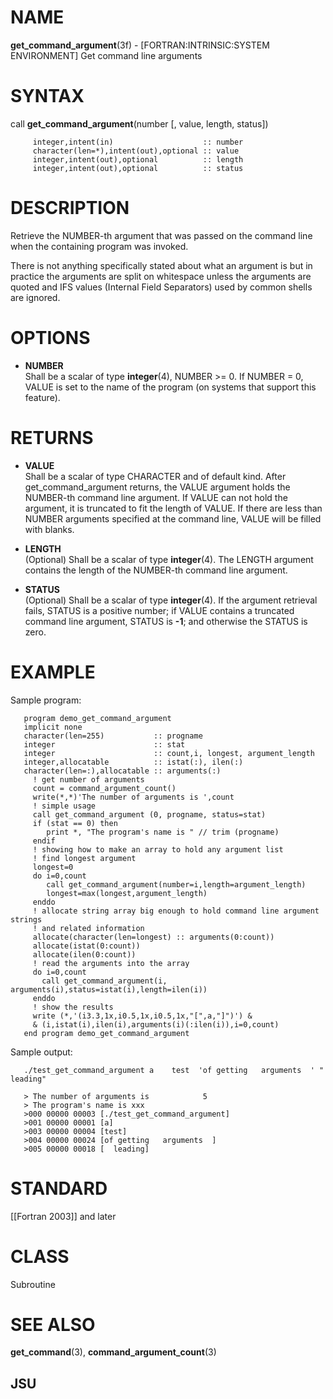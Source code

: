 # NAME

**get\_command\_argument**(3f) - \[FORTRAN:INTRINSIC:SYSTEM
ENVIRONMENT\] Get command line arguments

# SYNTAX

call **get\_command\_argument**(number \[, value, length, status\])

``` 
     integer,intent(in)                    :: number
     character(len=*),intent(out),optional :: value
     integer,intent(out),optional          :: length
     integer,intent(out),optional          :: status
```

# DESCRIPTION

Retrieve the NUMBER-th argument that was passed on the command line when
the containing program was invoked.

There is not anything specifically stated about what an argument is but
in practice the arguments are split on whitespace unless the arguments
are quoted and IFS values (Internal Field Separators) used by common
shells are ignored.

# OPTIONS

  - **NUMBER**  
    Shall be a scalar of type **integer**(4), NUMBER \>= 0. If NUMBER =
    0, VALUE is set to the name of the program (on systems that support
    this feature).

# RETURNS

  - **VALUE**  
    Shall be a scalar of type CHARACTER and of default kind. After
    get\_command\_argument returns, the VALUE argument holds the
    NUMBER-th command line argument. If VALUE can not hold the argument,
    it is truncated to fit the length of VALUE. If there are less than
    NUMBER arguments specified at the command line, VALUE will be filled
    with blanks.

  - **LENGTH**  
    (Optional) Shall be a scalar of type **integer**(4). The LENGTH
    argument contains the length of the NUMBER-th command line argument.

  - **STATUS**  
    (Optional) Shall be a scalar of type **integer**(4). If the argument
    retrieval fails, STATUS is a positive number; if VALUE contains a
    truncated command line argument, STATUS is **-1**; and otherwise the
    STATUS is zero.

# EXAMPLE

Sample program:

``` 
   program demo_get_command_argument
   implicit none
   character(len=255)           :: progname
   integer                      :: stat
   integer                      :: count,i, longest, argument_length
   integer,allocatable          :: istat(:), ilen(:)
   character(len=:),allocatable :: arguments(:)
     ! get number of arguments
     count = command_argument_count()
     write(*,*)'The number of arguments is ',count
     ! simple usage
     call get_command_argument (0, progname, status=stat)
     if (stat == 0) then
        print *, "The program's name is " // trim (progname)
     endif
     ! showing how to make an array to hold any argument list
     ! find longest argument
     longest=0
     do i=0,count
        call get_command_argument(number=i,length=argument_length)
        longest=max(longest,argument_length)
     enddo
     ! allocate string array big enough to hold command line argument strings
     ! and related information
     allocate(character(len=longest) :: arguments(0:count))
     allocate(istat(0:count))
     allocate(ilen(0:count))
     ! read the arguments into the array
     do i=0,count
       call get_command_argument(i, arguments(i),status=istat(i),length=ilen(i))
     enddo
     ! show the results
     write (*,'(i3.3,1x,i0.5,1x,i0.5,1x,"[",a,"]")') &
     & (i,istat(i),ilen(i),arguments(i)(:ilen(i)),i=0,count)
   end program demo_get_command_argument
```

Sample output:

``` 
   ./test_get_command_argument a    test  'of getting   arguments  ' "  leading"

   > The number of arguments is            5
   > The program's name is xxx
   >000 00000 00003 [./test_get_command_argument]
   >001 00000 00001 [a]
   >003 00000 00004 [test]
   >004 00000 00024 [of getting   arguments  ]
   >005 00000 00018 [  leading]
```

# STANDARD

\[\[Fortran 2003\]\] and later

# CLASS

Subroutine

# SEE ALSO

**get\_command**(3), **command\_argument\_count**(3)

## JSU
